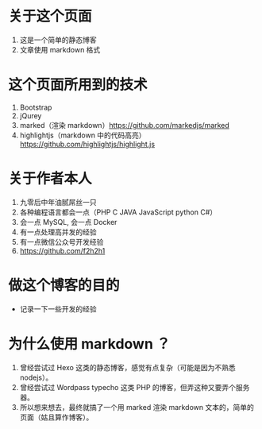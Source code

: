 # 关于这个页面
1. 这是一个简单的静态博客
2. 文章使用 markdown 格式

# 这个页面所用到的技术
1. Bootstrap
2. jQurey
3. marked（渲染 markdown）https://github.com/markedjs/marked
4. highlightjs（markdown 中的代码高亮）https://github.com/highlightjs/highlight.js

# 关于作者本人
1. 九零后中年油腻屌丝一只
2. 各种编程语言都会一点（PHP C JAVA JavaScript python C#）
3. 会一点 MySQL, 会一点 Docker
4. 有一点处理高并发的经验
5. 有一点微信公众号开发经验
6. https://github.com/f2h2h1

# 做这个博客的目的
- 记录一下一些开发的经验

# 为什么使用 markdown ？
1. 曾经尝试过 Hexo 这类的静态博客，感觉有点复杂（可能是因为不熟悉 nodejs）。
2. 曾经尝试过 Wordpass typecho 这类 PHP 的博客，但弄这种又要弄个服务器。
3. 所以想来想去，最终就搞了一个用 marked 渲染 markdown 文本的，简单的页面（姑且算作博客）。
